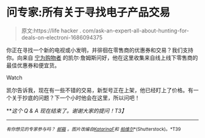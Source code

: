 # 问专家:所有关于寻找电子产品交易

> 原文:https://life hacker . com/ask-an-expert-all-about-hunting-for-deals-on-electroni-1686094375

你正在寻找一个新的电视或小发明，并徘徊在零售商的优惠券和交易？我们支持你。向来自 [宁为购物者](http://www.rather-be-shopping.com/) 的凯尔·詹姆斯问好，他在这里收集来自线上线下零售商的最佳优惠券和便宜货。

Watch

凯尔告诉我，现在有一些不错的交易，新型号正在上架，他已经盯上了价格。有一个关于抄底的问题？下一个小时他会在这里，所以问吧！

***这个 Q & A 现在结束了。谢谢大家的提问！*T3】**

* * *

<small>*有你想见的专家参与吗？*</small> [<small>*邮箱*</small>](mailto:andy@lifehacker.com) <small>*。图片改编自*</small>[<small>*KatarinaF*</small>](http://www.shutterstock.com/pic-102952607/stock-vector-shopping-black-silhouettes-with-shadows-vector.html?src=aCCcGkHApZLrNpsZ-PJBKQ-3-65&ws=1)<small>*和*</small> [<small>*帕维尔*</small>](http://www.shutterstock.com/pic-83894776/stock-photo-plasma-tvs-with-big-diagonal-stand-on-shelves-in-large-shop-wide-range.html?src=HA1eiUcS3RIG537k3wzMIA-1-54&ws=1)<small>*(Shutterstock)。*T39</small>